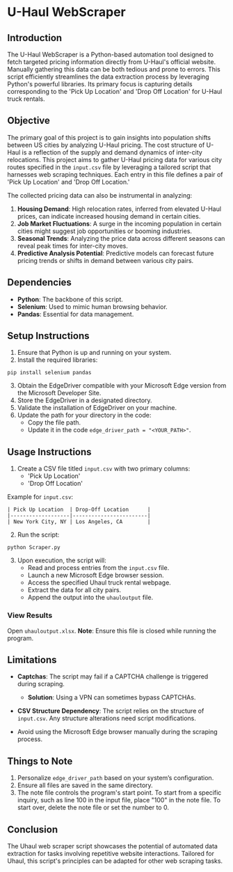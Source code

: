 
# U-Haul WebScraper

## Introduction

The U-Haul WebScraper is a Python-based automation tool designed to fetch targeted pricing information directly from U-Haul's official website. Manually gathering this data can be both tedious and prone to errors. This script efficiently streamlines the data extraction process by leveraging Python's powerful libraries. Its primary focus is capturing details corresponding to the 'Pick Up Location' and 'Drop Off Location' for U-Haul truck rentals.

## Objective

The primary goal of this project is to gain insights into population shifts between US cities by analyzing U-Haul pricing. The cost structure of U-Haul is a reflection of the supply and demand dynamics of inter-city relocations. This project aims to gather U-Haul pricing data for various city routes specified in the `input.csv` file by leveraging a tailored script that harnesses web scraping techniques. Each entry in this file defines a pair of 'Pick Up Location' and 'Drop Off Location.'

The collected pricing data can also be instrumental in analyzing:
1. **Housing Demand**: High relocation rates, inferred from elevated U-Haul prices, can indicate increased housing demand in certain cities.
2. **Job Market Fluctuations**: A surge in the incoming population in certain cities might suggest job opportunities or booming industries.
3. **Seasonal Trends**: Analyzing the price data across different seasons can reveal peak times for inter-city moves.
4. **Predictive Analysis Potential**: Predictive models can forecast future pricing trends or shifts in demand between various city pairs.

## Dependencies

- **Python**: The backbone of this script.
- **Selenium**: Used to mimic human browsing behavior.
- **Pandas**: Essential for data management.

## Setup Instructions

1. Ensure that Python is up and running on your system.
2. Install the required libraries:
```
pip install selenium pandas
```
3. Obtain the EdgeDriver compatible with your Microsoft Edge version from the Microsoft Developer Site.
4. Store the EdgeDriver in a designated directory.
5. Validate the installation of EdgeDriver on your machine.
6. Update the path for your directory in the code:
   - Copy the file path.
   - Update it in the code `edge_driver_path = "<YOUR_PATH>"`.

## Usage Instructions

1. Create a CSV file titled `input.csv` with two primary columns:
   - 'Pick Up Location'
   - 'Drop Off Location'
   
Example for `input.csv`:

```
| Pick Up Location  | Drop-Off Location      |
|-------------------|------------------------|
| New York City, NY | Los Angeles, CA        |

```

2. Run the script:
```
python Scraper.py
```

3. Upon execution, the script will:
   - Read and process entries from the `input.csv` file.
   - Launch a new Microsoft Edge browser session.
   - Access the specified Uhaul truck rental webpage.
   - Extract the data for all city pairs.
   - Append the output into the `uhauloutput` file.

### View Results

Open `uhauloutput.xlsx`. 
**Note**: Ensure this file is closed while running the program.

## Limitations

- **Captchas**: The script may fail if a CAPTCHA challenge is triggered during scraping.
  - **Solution**: Using a VPN can sometimes bypass CAPTCHAs.
  
- **CSV Structure Dependency**: The script relies on the structure of `input.csv`. Any structure alterations need script modifications.
- Avoid using the Microsoft Edge browser manually during the scraping process.

## Things to Note

1. Personalize `edge_driver_path` based on your system’s configuration.
2. Ensure all files are saved in the same directory.
3. The note file controls the program's start point. To start from a specific inquiry, such as line 100 in the input file, place "100" in the note file. To start over, delete the note file or set the number to 0.

## Conclusion

The Uhaul web scraper script showcases the potential of automated data extraction for tasks involving repetitive website interactions. Tailored for Uhaul, this script's principles can be adapted for other web scraping tasks.
